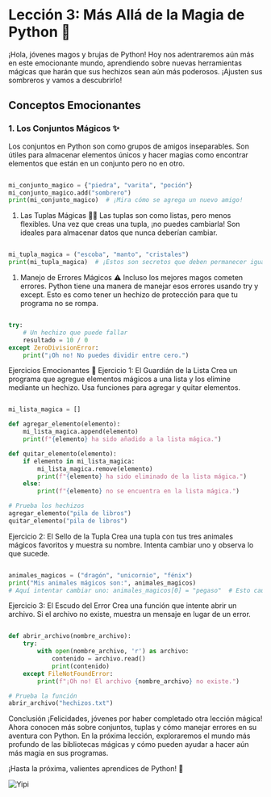 
# Lección 3: Más Allá de la Magia de Python 🌌

¡Hola, jóvenes magos y brujas de Python! Hoy nos adentraremos aún más en este emocionante mundo, aprendiendo sobre nuevas herramientas mágicas que harán que sus hechizos sean aún más poderosos. ¡Ajusten sus sombreros y vamos a descubrirlo!

## Conceptos Emocionantes

### 1. Los Conjuntos Mágicos ✨

Los conjuntos en Python son como grupos de amigos inseparables. Son útiles para almacenar elementos únicos y hacer magias como encontrar elementos que están en un conjunto pero no en otro.

```python

mi_conjunto_magico = {"piedra", "varita", "poción"}
mi_conjunto_magico.add("sombrero")
print(mi_conjunto_magico)  # ¡Mira cómo se agrega un nuevo amigo!
```

1. Las Tuplas Mágicas 🧙‍♂️
Las tuplas son como listas, pero menos flexibles. Una vez que creas una tupla, ¡no puedes cambiarla! Son ideales para almacenar datos que nunca deberían cambiar.

```python

mi_tupla_magica = ("escoba", "manto", "cristales")
print(mi_tupla_magica)  # ¡Estos son secretos que deben permanecer iguales!
```

1. Manejo de Errores Mágicos ⚠️
Incluso los mejores magos cometen errores. Python tiene una manera de manejar esos errores usando try y except. Esto es como tener un hechizo de protección para que tu programa no se rompa.

```python

try:
    # Un hechizo que puede fallar
    resultado = 10 / 0
except ZeroDivisionError:
    print("¡Oh no! No puedes dividir entre cero.")
```

Ejercicios Emocionantes 🔮
Ejercicio 1: El Guardián de la Lista
Crea un programa que agregue elementos mágicos a una lista y los elimine mediante un hechizo. Usa funciones para agregar y quitar elementos.

```python

mi_lista_magica = []

def agregar_elemento(elemento):
    mi_lista_magica.append(elemento)
    print(f"{elemento} ha sido añadido a la lista mágica.")

def quitar_elemento(elemento):
    if elemento in mi_lista_magica:
        mi_lista_magica.remove(elemento)
        print(f"{elemento} ha sido eliminado de la lista mágica.")
    else:
        print(f"{elemento} no se encuentra en la lista mágica.")

# Prueba los hechizos
agregar_elemento("pila de libros")
quitar_elemento("pila de libros")
```

Ejercicio 2: El Sello de la Tupla
Crea una tupla con tus tres animales mágicos favoritos y muestra su nombre. Intenta cambiar uno y observa lo que sucede.

```python

animales_magicos = ("dragón", "unicornio", "fénix")
print("Mis animales mágicos son:", animales_magicos)
# Aquí intentar cambiar uno: animales_magicos[0] = "pegaso"  # Esto causará un error.
```

Ejercicio 3: El Escudo del Error
Crea una función que intente abrir un archivo. Si el archivo no existe, muestra un mensaje en lugar de un error.

```python

def abrir_archivo(nombre_archivo):
    try:
        with open(nombre_archivo, 'r') as archivo:
            contenido = archivo.read()
            print(contenido)
    except FileNotFoundError:
        print(f"¡Oh no! El archivo {nombre_archivo} no existe.")

# Prueba la función
abrir_archivo("hechizos.txt")
```

Conclusión
¡Felicidades, jóvenes por haber completado otra lección mágica! Ahora conocen más sobre conjuntos, tuplas y cómo manejar errores en su aventura con Python. En la próxima lección, exploraremos el mundo más profundo de las bibliotecas mágicas y cómo pueden ayudar a hacer aún más magia en sus programas.

¡Hasta la próxima, valientes aprendices de Python! 🌠

![Yipi](https://res.cloudinary.com/dukgkrpft/image/upload/v1729378761/lessons/felicidades-yipi/jczrx7hhw88cvrfnmiae.jpg)
